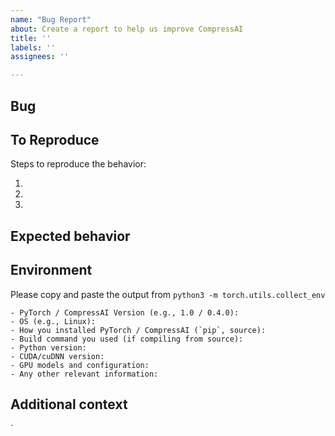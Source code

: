 ```yaml
---
name: "Bug Report"
about: Create a report to help us improve CompressAI
title: ''
labels: ''
assignees: ''

---
```


## Bug

<!-- A clear and concise description of what the bug is. -->

## To Reproduce

Steps to reproduce the behavior:

1.
1.
1.

<!-- If you have a code sample, error messages, stack traces, please provide it here as well -->

## Expected behavior

<!-- A clear and concise description of what you expected to happen. -->

## Environment

Please copy and paste the output from `python3 -m torch.utils.collect_env`

```
- PyTorch / CompressAI Version (e.g., 1.0 / 0.4.0):
- OS (e.g., Linux):
- How you installed PyTorch / CompressAI (`pip`, source):
- Build command you used (if compiling from source):
- Python version:
- CUDA/cuDNN version:
- GPU models and configuration:
- Any other relevant information:
```

## Additional context

<!-- Add any other context about the problem here. -->
`
